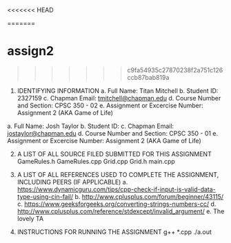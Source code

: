 <<<<<<< HEAD

=======
# assign2
>>>>>>> c9fa54935c27870238f2a751c126ccb87bab819a

1. IDENTIFYING INFORMATION
a. Full Name: Titan Mitchell
b. Student ID: 2327159
c. Chapman Email: tmitchell@chapman.edu
d. Course Number and Section: CPSC 350 - 02
e. Assignment or Excercise Number: Assignment 2 (AKA Game of Life)

a. Full Name: Josh Taylor
b. Student ID:
c. Chapman Email: jostaylor@chapman.edu
d. Course Number and Section: CPSC 350 - 01
e. Assignment or Excercise Number: Assignment 2 (AKA Game of Life)

2. A LIST OF ALL SOURCE FILED SUBMITTED FOR THIS ASSIGNMENT
GameRules.h
GameRules.cpp
Grid.cpp
Grid.h
main.cpp


4. A LIST OF ALL REFERENCES USED TO COMPLETE THE ASSIGNMENT, INCLUDING PEERS (IF APPLICABLE)
a. https://www.dynamicguru.com/tips/cpp-check-if-input-is-valid-data-type-using-cin-fail/
b. http://www.cplusplus.com/forum/beginner/43115/
c. https://www.geeksforgeeks.org/converting-strings-numbers-cc/
d. http://www.cplusplus.com/reference/stdexcept/invalid_argument/
e. The lovely TA

5. INSTRUCTIONS FOR RUNNING THE ASSIGNMENT
g++ *.cpp
./a.out
